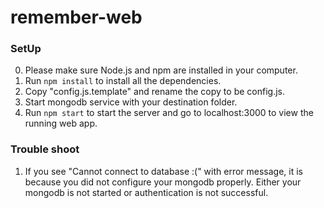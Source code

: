 remember-web
======================================

### SetUp

0. Please make sure Node.js and npm are installed in your computer.
1. Run ```npm install``` to install all the dependencies.
2. Copy "config.js.template" and rename the copy to be config.js.
3. Start mongodb service with your destination folder.
2. Run ```npm start``` to start the server and go to localhost:3000 to view the running web app.


### Trouble shoot
1. If you see "Cannot connect to database :(" with error message, it is because you did not configure your mongodb properly. Either your mongodb is not started or authentication is not successful.
